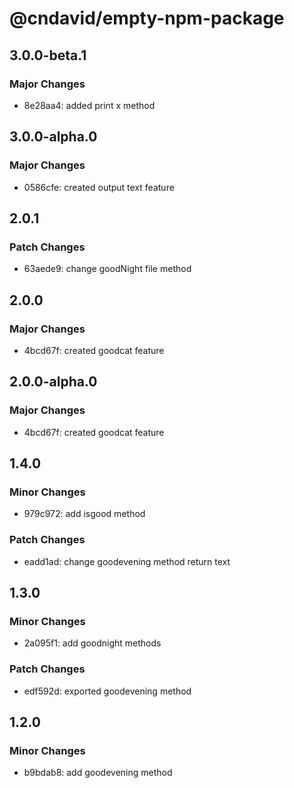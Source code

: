 # @cndavid/empty-npm-package


## 3.0.0-beta.1

### Major Changes

- 8e28aa4: added print x method

## 3.0.0-alpha.0

### Major Changes

- 0586cfe: created output text feature

## 2.0.1

### Patch Changes

- 63aede9: change goodNight file method


## 2.0.0

### Major Changes

- 4bcd67f: created goodcat feature

## 2.0.0-alpha.0

### Major Changes

- 4bcd67f: created goodcat feature

## 1.4.0

### Minor Changes

- 979c972: add isgood method

### Patch Changes

- eadd1ad: change goodevening method return text

## 1.3.0

### Minor Changes

- 2a095f1: add goodnight methods

### Patch Changes

- edf592d: exported goodevening method

## 1.2.0

### Minor Changes

- b9bdab8: add goodevening method
